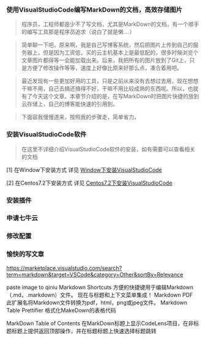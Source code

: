 ### 使用VisualStudioCode编写MarkDown的文档，高效存储图片

> 程序员，工程师都是少不了写文档，尤其是MarkDown的文档，有一个顺手的编写工具那是程序员追求（说白了就是懒....）

> 简单聊一下吧，原来啊，我是自己写博客系统，然后把图片上传到自己的服务器上，但是因为工资低，买的云主机基本上是最低配的，很多时候浏览个文章图片都得等一会能加载出来。后来，我把所有的图片放到了Git上，只是方便了修改操作等等，速度上好像比原来好那么点，凑合着用吧。

> 最近发现有一些更加好用的工具，只是之前从来没有去想过去用，现在想想干嘛不用，自己去搞还搞得不好，干嘛不用比较成熟的东西呢。所以，也就有了今天这个文章。本章节介绍的是，在写MarkDown时把图片快捷的放到云存储上，自己的博客能快速的引用到。

> 下面容我慢慢道来，按照我的步骤走，简单省力。

### 安装VisualStudioCode软件

> 在这里不详细介绍VisualStudioCode软件的安装，如有需要可以查看相关的文档

[1] 在Window下安装方式 详见 [Window下安装VisualStudioCode](https://github.com/ItdeerLab/itdeerlab-notes/blob/notes/Tools/SoftUtils/Window%E4%B8%8B%E5%AE%89%E8%A3%85VisualStudioCode.md)

[2] 在Centos7.2下安装方式 详见 [Centos7.2下安装VisualStudioCode]()

### 安装插件


### 申请七牛云


### 修改配置


### 愉快的写文章





https://marketplace.visualstudio.com/search?term=markdown&target=VSCode&category=Other&sortBy=Relevance



paste image to qiniu
Markdown Shortcuts  方便的快捷键用于编辑Markdown（.md，.markdown）文件。 现在与标题和上下文菜单集成！
Markdown PDF 此扩展名将Markdown文件转换为pdf，html，png或jpeg文件。
Markdown Table Prettifier 格式化MakeDown的表格代码

MarkDown Table of Contents 在MarkDown标题上显示CodeLens项目，在非标题标题上提供返回顶部操作，并在标题标题上快速选择标题跳转



